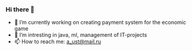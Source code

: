 ### Hi there 👋

- 🔭 I’m currently working on creating payment system for the economic game
- 🌱 I’m intresting in java, ml, management of IT-projects
- 📫 How to reach me: a_ust@mail.ru
